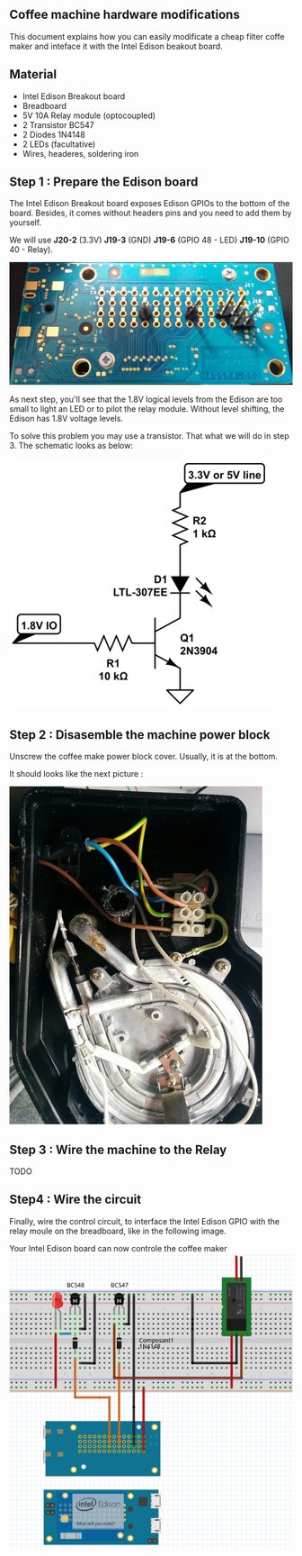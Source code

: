 Coffee machine hardware modifications
-----

This document explains how you can easily modificate a cheap filter coffe maker and inteface it with the Intel Edison beakout board.

## Material
* Intel Edison Breakout board
* Breadboard
* 5V 10A Relay module (optocoupled)
* 2 Transistor BC547
* 2 Diodes 1N4148
* 2 LEDs (facultative)
* Wires, headeres, soldering iron

## Step 1 : Prepare the Edison board
The Intel Edison Breakout board exposes Edison GPIOs to the bottom of the board. Besides, it comes without headers pins and you need to add them by yourself.

We will use **J20-2** (3.3V) **J19-3** (GND) **J19-6** (GPIO 48 - LED) **J19-10** (GPIO 40 - Relay).

![Edison Breakout Boad with soldered hearders](./images/edison-headers-small.png)

As next step, you'll see that the 1.8V logical levels from the Edison are too small to light an LED or to pilot the relay module. Without level shifting, the Edison has 1.8V voltage levels.

To solve this problem you may use a transistor. That what we will do in step 3.
The schematic looks as below:

![Transistor schematic](./images/trans-sch.png)

## Step 2 : Disasemble the machine power block

Unscrew the coffee make power block cover. Usually, it is at the bottom.

It should looks like the next picture :

![](./images/coffee-small.jpg)


## Step 3 : Wire the machine to the Relay

TODO

## Step4 : Wire the circuit

Finally, wire the control circuit, to interface the Intel Edison GPIO with the relay moule on the breadboard, like in the following image.

Your Intel Edison board can now controle the coffee maker
![](./images/edison-coffee_bb.png)

